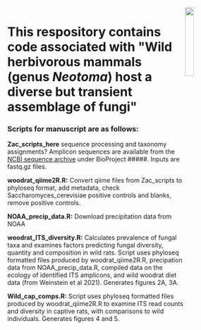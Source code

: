 <img align="right" src="https://github.com/SBWeinstein/Neotoma2021/blob/main/github_graphic-01.svg" width="20%">

# This respository contains code associated with "Wild herbivorous mammals (genus *Neotoma*) host a diverse but transient assemblage of fungi"

### Scripts for manuscript are as follows:

**Zac_scripts_here** sequence processing and taxonomy assignments? Amplicon sequences are available from the [NCBI sequence archive](https://www.ncbi.nlm.nih.gov/sra) under BioProject #####. Inputs are fastq.gz files. 

**woodrat_qiime2R.R:** Convert qiime files from Zac_scripts to phyloseq format, add metadata, check Saccharomyces_cerevisiae positive controls and blanks, remove positive controls. 

**NOAA_precip_data.R:** Download precipitation data from NOAA 

**woodrat_ITS_diversity.R:** Calculates prevalence of fungal taxa and examines factors predicting fungal diversity, quantity and composition in wild rats. Script uses phyloseq formatted files produced by woodrat_qiime2R.R, precipation data from NOAA_precip_data.R, compiled data on the ecology of identified ITS amplicons, and wild woodrat diet data (from Weinstein et al 2021). Generates figures 2A, 3A.
 
**Wild_cap_comps.R:** Script uses phyloseq formatted files produced by woodrat_qiime2R.R to examine ITS read counts and diversity in captive rats, with comparisons to wild individuals. Generates figures 4 and 5.
